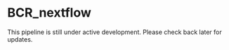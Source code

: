 # BCR_nextflow
This pipeline is still under active development.
Please check back later for updates.
